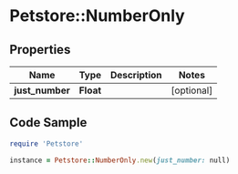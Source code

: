 # Petstore::NumberOnly

## Properties

Name | Type | Description | Notes
------------ | ------------- | ------------- | -------------
**just_number** | **Float** |  | [optional] 

## Code Sample

```ruby
require 'Petstore'

instance = Petstore::NumberOnly.new(just_number: null)
```


